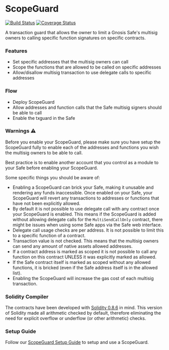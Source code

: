 # ScopeGuard

[![Build Status](https://github.com/gnosis/ScopeGuard/workflows/ScopeGuard/badge.svg?branch=main)](https://github.com/gnosis/ScopeGuard/actions)
[![Coverage Status](https://coveralls.io/repos/github/gnosis/ScopeGuard/badge.svg?branch=main)](https://coveralls.io/github/gnosis/ScopeGuard)

A transaction guard that allows the owner to limit a Gnosis Safe's multisig owners to calling specific function signatures on specific contracts.

### Features

- Set specific addresses that the multisig owners can call
- Scope the functions that are allowed to be called on specific addresses
- Allow/disallow multisig transaction to use delegate calls to specific addresses

### Flow

- Deploy ScopeGuard
- Allow addresses and function calls that the Safe multisig signers should be able to call
- Enable the txguard in the Safe

### Warnings ⚠️

Before you enable your ScopeGuard, please make sure you have setup the ScopeGuard fully to enable each of the addresses and functions you wish the multisig owners to be able to call.

Best practice is to enable another account that you control as a module to your Safe before enabling your ScopeGuard.

Some specific things you should be aware of:

- Enabling a ScopeGuard can brick your Safe, making it unusable and rendering any funds inaccessible.
  Once enabled on your Safe, your ScopeGuard will revert any transactions to addresses or functions that have not been explicitly allowed.
- By default it is not possible to use delegate call with any contract once your ScopeGuard is enabled.
  This means if the ScopeGuard is added without allowing delegate calls for the `MultiSendCallOnly` contract, there might be issues when using some Safe apps via the Safe web interface.
- Delegate call usage checks are per address. It is not possible to limit this to a specific function of a contract.
- Transaction value is not checked.
  This means that the multisig owners can send any amount of native assets allowed addresses.
- If a contract address is marked as scoped it is not possible to call any function on this contract UNLESS it was explicitly marked as allowed.
- If the Safe contract itself is marked as scoped without any allowed functions, it is bricked (even if the Safe address itself is in the allowed list).
- Enabling the ScopeGuard will increase the gas cost of each multisig transaction.

### Solidity Compiler

The contracts have been developed with [Solidity 0.8.6](https://github.com/ethereum/solidity/releases/tag/v0.8.6) in mind. This version of Solidity made all arithmetic checked by default, therefore eliminating the need for explicit overflow or underflow (or other arithmetic) checks.

### Setup Guide

Follow our [ScopeGuard Setup Guide](./docs/setup_guide.md) to setup and use a ScopeGuard.
